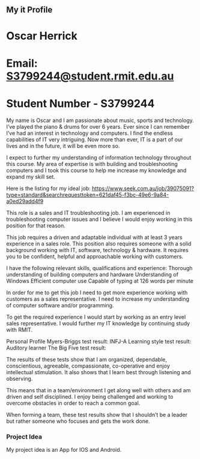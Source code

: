 ## My it Profile
# Oscar Herrick
# Email: S3799244@student.rmit.edu.au
# Student Number - S3799244
 

My name is Oscar and I am passionate about music, sports and technology. I’ve played the piano & drums for over 6 years. Ever since I can remember I’ve had an interest in technology and computers. I find the endless capabilities of IT very intriguing. Now more than ever, IT is a part of our lives and in the future, it will be even more so. 

I expect to further my understanding of information technology throughout this course. My area of expertise is with building and troubleshooting computers and I took this course to help me increase my knowledge and expand my skill set.

Here is the listing for my ideal job:
https://www.seek.com.au/job/39075091?type=standard&searchrequesttoken=621daf45-f3bc-49e6-9a84-a0ed29add4f9 


This role is a sales and IT troubleshooting job. I am experienced in troubleshooting computer issues and I believe I would enjoy working in this position for that reason.

This job requires a driven and adaptable individual with at least 3 years experience in a sales role. This position also requires someone with a solid background working with IT, software, technology & hardware. It requires you to be confident, helpful and approachable working with customers.

I have the following relevant skills, qualifications and experience:
Thorough understanding of building computers and hardware
Understanding of Windows
Efficient computer use
Capable of typing at 126 words per minute

In order for me to get this job I need to get more experience working with customers as a sales representative. I need to increase my understanding of computer software and/or programming. 

To get the required experience I would start by working as an entry level sales representative. I would further my IT knowledge by continuing study with RMIT.

Personal Profile
Myers-Briggs test result: INFJ-A
Learning style test result: Auditory learner
The Big Five test result:  


The results of these tests show that I am organized, dependable, conscientious, agreeable, compassionate, co-operative and enjoy intellectual stimulation. It also shows that I learn best through listening and observing. 

This means that in a team/environment I get along well with others and am driven and self disciplined. I enjoy being challenged and working to  overcome obstacles in order to reach a common goal. 

When forming a team, these test results show that I shouldn’t be a leader but rather someone who focuses and gets the work done. 

### Project Idea
My project idea is an App for IOS and Android. 
